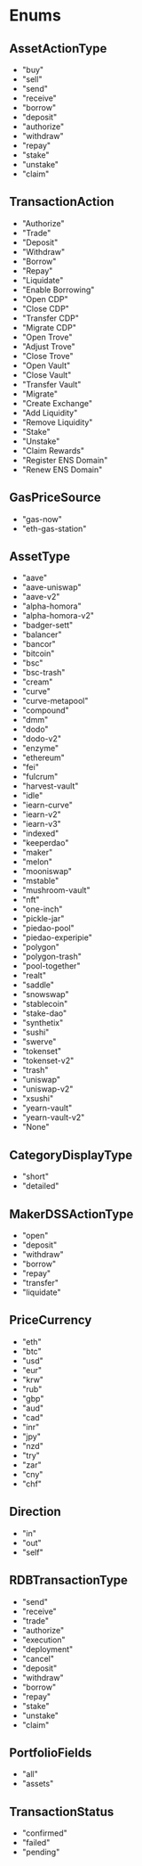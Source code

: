 # Enums

## AssetActionType

* "buy"
* "sell"
* "send"
* "receive"
* "borrow"
* "deposit"
* "authorize"
* "withdraw"
* "repay"
* "stake"
* "unstake"
* "claim"

## TransactionAction

* "Authorize"
* "Trade"
* "Deposit"
* "Withdraw"
* "Borrow"
* "Repay"
* "Liquidate"
* "Enable Borrowing"
* "Open CDP"
* "Close CDP"
* "Transfer CDP"
* "Migrate CDP"
* "Open Trove"
* "Adjust Trove"
* "Close Trove"
* "Open Vault"
* "Close Vault"
* "Transfer Vault"
* "Migrate"
* "Create Exchange"
* "Add Liquidity"
* "Remove Liquidity"
* "Stake"
* "Unstake"
* "Claim Rewards"
* "Register ENS Domain"
* "Renew ENS Domain"

## GasPriceSource

* "gas-now"
* "eth-gas-station"

## AssetType

* "aave"
* "aave-uniswap"
* "aave-v2"
* "alpha-homora"
* "alpha-homora-v2"
* "badger-sett"
* "balancer"
* "bancor"
* "bitcoin"
* "bsc"
* "bsc-trash"
* "cream"
* "curve"
* "curve-metapool"
* "compound"
* "dmm"
* "dodo"
* "dodo-v2"
* "enzyme"
* "ethereum"
* "fei"
* "fulcrum"
* "harvest-vault"
* "idle"
* "iearn-curve"
* "iearn-v2"
* "iearn-v3"
* "indexed"
* "keeperdao"
* "maker"
* "melon"
* "mooniswap"
* "mstable"
* "mushroom-vault"
* "nft"
* "one-inch"
* "pickle-jar"
* "piedao-pool"
* "piedao-experipie"
* "polygon"
* "polygon-trash"
* "pool-together"
* "realt"
* "saddle"
* "snowswap"
* "stablecoin"
* "stake-dao"
* "synthetix"
* "sushi"
* "swerve"
* "tokenset"
* "tokenset-v2"
* "trash"
* "uniswap"
* "uniswap-v2"
* "xsushi"
* "yearn-vault"
* "yearn-vault-v2"
* "None"

## CategoryDisplayType

* "short"
* "detailed"

## MakerDSSActionType

* "open"
* "deposit"
* "withdraw"
* "borrow"
* "repay"
* "transfer"
* "liquidate"

## PriceCurrency

* "eth"
* "btc"
* "usd"
* "eur"
* "krw"
* "rub"
* "gbp"
* "aud"
* "cad"
* "inr"
* "jpy"
* "nzd"
* "try"
* "zar"
* "cny"
* "chf"

## Direction

* "in"
* "out"
* "self"

## RDBTransactionType

* "send"
* "receive"
* "trade"
* "authorize"
* "execution"
* "deployment"
* "cancel"
* "deposit"
* "withdraw"
* "borrow"
* "repay"
* "stake"
* "unstake"
* "claim"

## PortfolioFields

* "all"
* "assets"

## TransactionStatus

* "confirmed"
* "failed"
* "pending"

